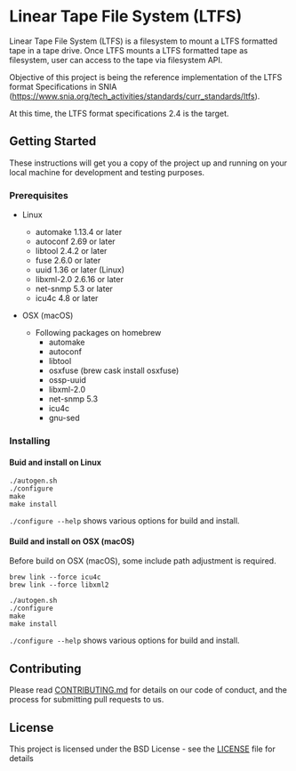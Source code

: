 # Linear Tape File System (LTFS)

Linear Tape File System (LTFS) is a filesystem to mount a LTFS formatted tape in a tape drive. Once LTFS mounts a LTFS formatted tape as filesystem, user can access to the tape via filesystem API.

Objective of this project is being the reference implementation of the LTFS format Specifications in SNIA (https://www.snia.org/tech_activities/standards/curr_standards/ltfs).

At this time, the LTFS format specifications 2.4 is the target.

## Getting Started

These instructions will get you a copy of the project up and running on your local machine for development and testing purposes.

### Prerequisites

- Linux
  * automake 1.13.4 or later
  * autoconf 2.69 or later
  * libtool 2.4.2 or later
  * fuse 2.6.0 or later
  * uuid 1.36 or later (Linux)
  * libxml-2.0 2.6.16 or later
  * net-snmp 5.3 or later
  * icu4c 4.8 or later

- OSX (macOS)
  + Following packages on homebrew
    * automake
    * autoconf
    * libtool
    * osxfuse (brew cask install osxfuse)
    * ossp-uuid
    * libxml-2.0
    * net-snmp 5.3
    * icu4c
    * gnu-sed

### Installing

#### Buid and install on Linux

```
./autogen.sh
./configure
make
make install
```

`./configure --help` shows various options for build and install.

#### Build and install on OSX (macOS)

Before build on OSX (macOS), some include path adjustment is required.

```
brew link --force icu4c
brew link --force libxml2
```

```
./autogen.sh
./configure
make
make install
```

`./configure --help` shows various options for build and install.

## Contributing

Please read [CONTRIBUTING.md](.github/CONTRIBUTING.md) for details on our code of conduct, and the process for submitting pull requests to us.

## License

This project is licensed under the BSD License - see the [LICENSE](LICENSE) file for details
